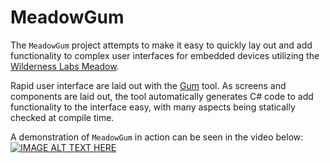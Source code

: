 # MeadowGum

The `MeadowGum` project attempts to make it easy to quickly lay out and add functionality to complex user interfaces for embedded devices utilizing the [Wilderness Labs Meadow](https://www.wildernesslabs.co/).  

Rapid user interface are laid out with the [Gum](https://docs.flatredball.com/gum/) tool.  As screens and components are laid out, the tool automatically generates C# code to add functionality to the interface easy, with many aspects being statically checked at compile time.

A demonstration of `MeadowGum` in action can be seen in the video below:
[![IMAGE ALT TEXT HERE](https://img.youtube.com/vi/OFuZCm4bBcc/0.jpg)](https://www.youtube.com/watch?v=OFuZCm4bBcc)
